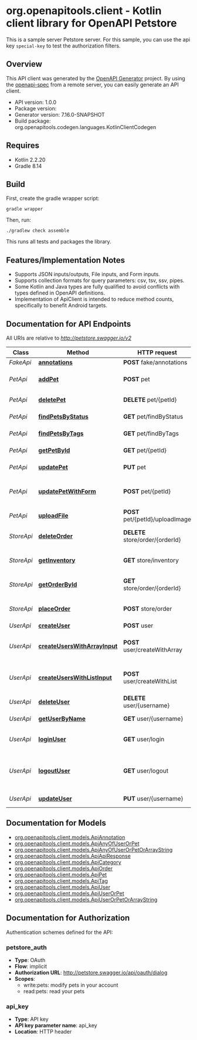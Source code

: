 # org.openapitools.client - Kotlin client library for OpenAPI Petstore

This is a sample server Petstore server. For this sample, you can use the api key `special-key` to test the authorization filters.

## Overview
This API client was generated by the [OpenAPI Generator](https://openapi-generator.tech) project.  By using the [openapi-spec](https://github.com/OAI/OpenAPI-Specification) from a remote server, you can easily generate an API client.

- API version: 1.0.0
- Package version: 
- Generator version: 7.16.0-SNAPSHOT
- Build package: org.openapitools.codegen.languages.KotlinClientCodegen

## Requires

* Kotlin 2.2.20
* Gradle 8.14

## Build

First, create the gradle wrapper script:

```
gradle wrapper
```

Then, run:

```
./gradlew check assemble
```

This runs all tests and packages the library.

## Features/Implementation Notes

* Supports JSON inputs/outputs, File inputs, and Form inputs.
* Supports collection formats for query parameters: csv, tsv, ssv, pipes.
* Some Kotlin and Java types are fully qualified to avoid conflicts with types defined in OpenAPI definitions.
* Implementation of ApiClient is intended to reduce method counts, specifically to benefit Android targets.

<a id="documentation-for-api-endpoints"></a>
## Documentation for API Endpoints

All URIs are relative to *http://petstore.swagger.io/v2*

| Class | Method | HTTP request | Description |
| ------------ | ------------- | ------------- | ------------- |
| *FakeApi* | [**annotations**](docs/FakeApi.md#annotations) | **POST** fake/annotations | annotate |
| *PetApi* | [**addPet**](docs/PetApi.md#addpet) | **POST** pet | Add a new pet to the store |
| *PetApi* | [**deletePet**](docs/PetApi.md#deletepet) | **DELETE** pet/{petId} | Deletes a pet |
| *PetApi* | [**findPetsByStatus**](docs/PetApi.md#findpetsbystatus) | **GET** pet/findByStatus | Finds Pets by status |
| *PetApi* | [**findPetsByTags**](docs/PetApi.md#findpetsbytags) | **GET** pet/findByTags | Finds Pets by tags |
| *PetApi* | [**getPetById**](docs/PetApi.md#getpetbyid) | **GET** pet/{petId} | Find pet by ID |
| *PetApi* | [**updatePet**](docs/PetApi.md#updatepet) | **PUT** pet | Update an existing pet |
| *PetApi* | [**updatePetWithForm**](docs/PetApi.md#updatepetwithform) | **POST** pet/{petId} | Updates a pet in the store with form data |
| *PetApi* | [**uploadFile**](docs/PetApi.md#uploadfile) | **POST** pet/{petId}/uploadImage | uploads an image |
| *StoreApi* | [**deleteOrder**](docs/StoreApi.md#deleteorder) | **DELETE** store/order/{orderId} | Delete purchase order by ID |
| *StoreApi* | [**getInventory**](docs/StoreApi.md#getinventory) | **GET** store/inventory | Returns pet inventories by status |
| *StoreApi* | [**getOrderById**](docs/StoreApi.md#getorderbyid) | **GET** store/order/{orderId} | Find purchase order by ID |
| *StoreApi* | [**placeOrder**](docs/StoreApi.md#placeorder) | **POST** store/order | Place an order for a pet |
| *UserApi* | [**createUser**](docs/UserApi.md#createuser) | **POST** user | Create user |
| *UserApi* | [**createUsersWithArrayInput**](docs/UserApi.md#createuserswitharrayinput) | **POST** user/createWithArray | Creates list of users with given input array |
| *UserApi* | [**createUsersWithListInput**](docs/UserApi.md#createuserswithlistinput) | **POST** user/createWithList | Creates list of users with given input array |
| *UserApi* | [**deleteUser**](docs/UserApi.md#deleteuser) | **DELETE** user/{username} | Delete user |
| *UserApi* | [**getUserByName**](docs/UserApi.md#getuserbyname) | **GET** user/{username} | Get user by user name |
| *UserApi* | [**loginUser**](docs/UserApi.md#loginuser) | **GET** user/login | Logs user into the system |
| *UserApi* | [**logoutUser**](docs/UserApi.md#logoutuser) | **GET** user/logout | Logs out current logged in user session |
| *UserApi* | [**updateUser**](docs/UserApi.md#updateuser) | **PUT** user/{username} | Updated user |


<a id="documentation-for-models"></a>
## Documentation for Models

 - [org.openapitools.client.models.ApiAnnotation](docs/ApiAnnotation.md)
 - [org.openapitools.client.models.ApiAnyOfUserOrPet](docs/ApiAnyOfUserOrPet.md)
 - [org.openapitools.client.models.ApiAnyOfUserOrPetOrArrayString](docs/ApiAnyOfUserOrPetOrArrayString.md)
 - [org.openapitools.client.models.ApiApiResponse](docs/ApiApiResponse.md)
 - [org.openapitools.client.models.ApiCategory](docs/ApiCategory.md)
 - [org.openapitools.client.models.ApiOrder](docs/ApiOrder.md)
 - [org.openapitools.client.models.ApiPet](docs/ApiPet.md)
 - [org.openapitools.client.models.ApiTag](docs/ApiTag.md)
 - [org.openapitools.client.models.ApiUser](docs/ApiUser.md)
 - [org.openapitools.client.models.ApiUserOrPet](docs/ApiUserOrPet.md)
 - [org.openapitools.client.models.ApiUserOrPetOrArrayString](docs/ApiUserOrPetOrArrayString.md)


<a id="documentation-for-authorization"></a>
## Documentation for Authorization


Authentication schemes defined for the API:
<a id="petstore_auth"></a>
### petstore_auth

- **Type**: OAuth
- **Flow**: implicit
- **Authorization URL**: http://petstore.swagger.io/api/oauth/dialog
- **Scopes**: 
  - write:pets: modify pets in your account
  - read:pets: read your pets

<a id="api_key"></a>
### api_key

- **Type**: API key
- **API key parameter name**: api_key
- **Location**: HTTP header

